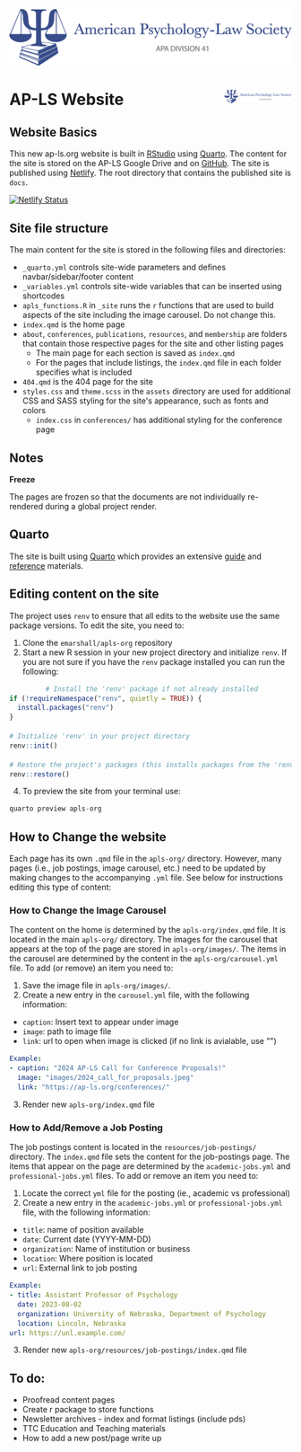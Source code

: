 ![Logo for American Psychology-Law Society](images/APLS_general_logo.png)

# AP-LS Website <img src="images/APLS_general_logo.png" align="right" width="120"/>

## Website Basics

This new ap-ls.org website is built in [RStudio](https://www.rstudio.com/) using [Quarto](https://quarto.org). The content for the site is stored on the AP-LS Google Drive and on [GitHub](https://github.com). The site is published using [Netlify](https://www.netlify.com/). The root directory that contains the published site is `docs`.

[![Netlify Status](https://api.netlify.com/api/v1/badges/60c754e7-3b21-48ae-b752-84935991712f/deploy-status)](https://app.netlify.com/sites/ap-ls/deploys)

## Site file structure

The main content for the site is stored in the following files and directories:

-   `_quarto.yml` controls site-wide parameters and defines navbar/sidebar/footer content
-   `_variables.yml` controls site-wide variables that can be inserted using shortcodes
-   `apls_functions.R` in `_site` runs the `r` functions that are used to build aspects of the site including the image carousel. Do not change this.
-   `index.qmd` is the home page
-   `about`, `conferences`, `publications`, `resources`, and `membership` are folders that contain those respective pages for the site and other listing pages
    -   The main page for each section is saved as `index.qmd`
    -   For the pages that include listings, the `index.qmd` file in each folder specifies what is included
-   `404.qmd` is the 404 page for the site
-   `styles.css` and `theme.scss` in the `assets` directory are used for additional CSS and SASS styling for the site's appearance, such as fonts and colors
    -   `index.css` in `conferences/` has additional styling for the conference page

## Notes

**Freeze**

The pages are frozen so that the documents are not individually re-rendered during a global project render.

## Quarto

The site is built using [Quarto](https://quarto.org/docs/get-started/) which provides an extensive [guide](https://quarto.org/docs/guide/) and [reference](https://quarto.org/docs/reference/) materials.

## Editing content on the site

The project uses `renv` to ensure that all edits to the website use the same package versions. To edit the site, you need to:

1.  Clone the `emarshall/apls-org` repository
2.  Start a new R session in your new project directory and initialize `renv`. If you are not sure if you have the `renv` package installed you can run the following:

``` r
         # Install the 'renv' package if not already installed
if (!requireNamespace("renv", quietly = TRUE)) {
  install.packages("renv")
}

# Initialize 'renv' in your project directory
renv::init()

# Restore the project's packages (this installs packages from the 'renv.lock' file)
renv::restore()
```

4. To preview the site from your terminal use: 

``` r
quarto preview apls-org
```

## How to Change the website

Each page has its own `.qmd` file in the `apls-org/` directory. However, many pages (i.e., job postings, image carousel, etc.) need to be updated by making changes to the accompanying `.yml` file. See below for instructions editing this type of content: 

### How to Change the Image Carousel 

The content on the home is determined by the `apls-org/index.qmd` file. It is located in the main `apls-org/` directory. The images for the carousel that appears at the top of the page are stored in `apls-org/images/`. The items in the carousel are determined by the content in the `apls-org/carousel.yml` file. To add (or remove) an item you need to: 

1. Save the image file in `apls-org/images/`.
2. Create a new entry in the `carousel.yml` file, with the following information: 
  -   `caption`: Insert text to appear under image 
  -   `image`: path to image file
  -   `link`: url to open when image is clicked (if no link is avialable, use "")

  ``` .yaml
  Example: 
  - caption: "2024 AP-LS Call for Conference Proposals!"
    image: "images/2024_call_for_proposals.jpeg"
    link: "https://ap-ls.org/conferences/"
  ```
3. Render new `apls-org/index.qmd` file

### How to Add/Remove a Job Posting 

The job postings content is located in the `resources/job-postings/` directory. The `index.qmd` file sets the content for the job-postings page. The items that appear on the page are determined by the `academic-jobs.yml` and `professional-jobs.yml` files. To add or remove an item you need to: 

1. Locate the correct `yml` file for the posting (ie., academic vs professional)
2. Create a new entry in the `academic-jobs.yml` or `professional-jobs.yml` file, with the following information: 
  -   `title`: name of position available
  -   `date`: Current date (YYYY-MM-DD)
  -   `organization`: Name of institution or business 
  -   `location`: Where position is located
  -   `url`: External link to job posting

  ``` .yaml
  Example: 
  - title: Assistant Professor of Psychology
    date: 2023-08-02
    organization: University of Nebraska, Department of Psychology
    location: Lincoln, Nebraska
  url: https://unl.example.com/
  ```
3. Render new `apls-org/resources/job-postings/index.qmd` file


## To do:

-   Proofread content pages
-   Create r package to store functions
-   Newsletter archives - index and format listings (include pds)
-   TTC Education and Teaching materials
-   How to add a new post/page write up
